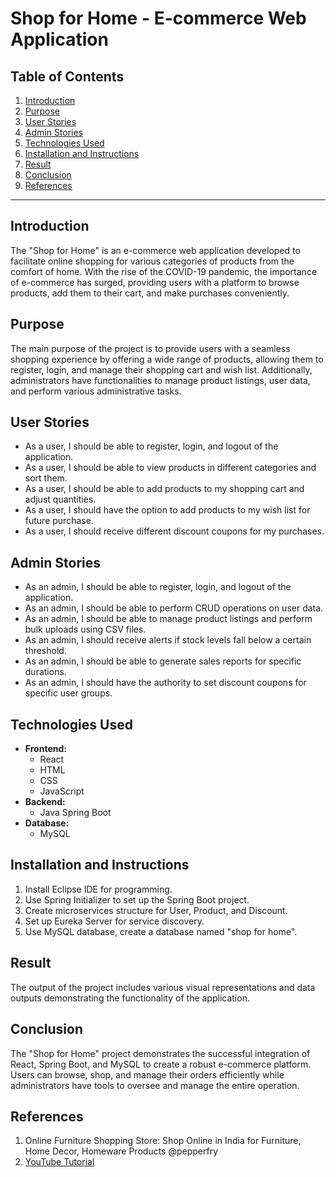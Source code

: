 # Shop for Home - E-commerce Web Application

## Table of Contents
1. [Introduction](#introduction)
2. [Purpose](#purpose)
3. [User Stories](#user-stories)
4. [Admin Stories](#admin-stories)
5. [Technologies Used](#technologies-used)
6. [Installation and Instructions](#installation-and-instructions)
7. [Result](#result)
8. [Conclusion](#conclusion)
9. [References](#references)

---

## Introduction
The "Shop for Home" is an e-commerce web application developed to facilitate online shopping for various categories of products from the comfort of home. With the rise of the COVID-19 pandemic, the importance of e-commerce has surged, providing users with a platform to browse products, add them to their cart, and make purchases conveniently.

## Purpose
The main purpose of the project is to provide users with a seamless shopping experience by offering a wide range of products, allowing them to register, login, and manage their shopping cart and wish list. Additionally, administrators have functionalities to manage product listings, user data, and perform various administrative tasks.

## User Stories
- As a user, I should be able to register, login, and logout of the application.
- As a user, I should be able to view products in different categories and sort them.
- As a user, I should be able to add products to my shopping cart and adjust quantities.
- As a user, I should have the option to add products to my wish list for future purchase.
- As a user, I should receive different discount coupons for my purchases.

## Admin Stories
- As an admin, I should be able to register, login, and logout of the application.
- As an admin, I should be able to perform CRUD operations on user data.
- As an admin, I should be able to manage product listings and perform bulk uploads using CSV files.
- As an admin, I should receive alerts if stock levels fall below a certain threshold.
- As an admin, I should be able to generate sales reports for specific durations.
- As an admin, I should have the authority to set discount coupons for specific user groups.

## Technologies Used
- **Frontend:**
  - React
  - HTML
  - CSS
  - JavaScript
- **Backend:**
  - Java Spring Boot
- **Database:**
  - MySQL

## Installation and Instructions
1. Install Eclipse IDE for programming.
2. Use Spring Initializer to set up the Spring Boot project.
3. Create microservices structure for User, Product, and Discount.
4. Set up Eureka Server for service discovery.
5. Use MySQL database, create a database named "shop for home".

## Result
The output of the project includes various visual representations and data outputs demonstrating the functionality of the application.

## Conclusion
The "Shop for Home" project demonstrates the successful integration of React, Spring Boot, and MySQL to create a robust e-commerce platform. Users can browse, shop, and manage their orders efficiently while administrators have tools to oversee and manage the entire operation.

## References
1. Online Furniture Shopping Store: Shop Online in India for Furniture, Home Decor, Homeware Products @pepperfry
2. [YouTube Tutorial](https://www.youtube.com/watch?v=G46fjVzQ7BQ&t=571)
